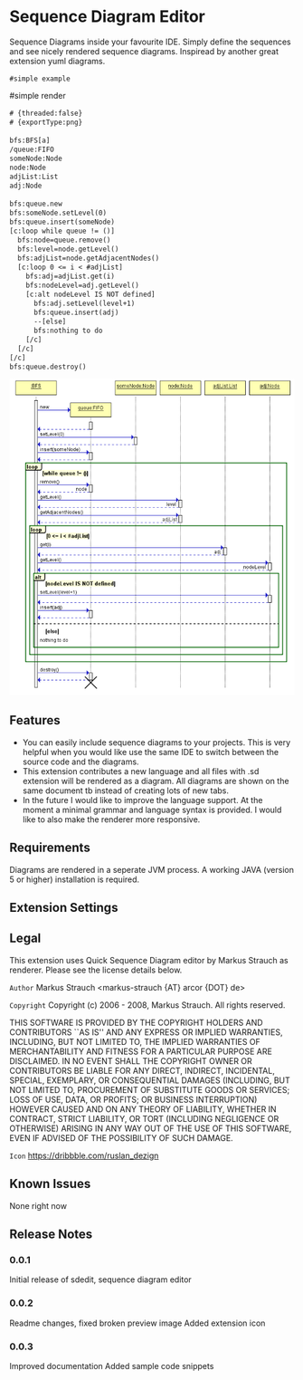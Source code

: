 # Sequence Diagram Editor

Sequence Diagrams inside your favourite IDE. Simply define the sequences and see nicely rendered sequence diagrams. Inspiread by another great extension yuml diagrams.


```
#simple example
```

#simple render



```
# {threaded:false}
# {exportType:png}

bfs:BFS[a]
/queue:FIFO
someNode:Node
node:Node
adjList:List
adj:Node

bfs:queue.new
bfs:someNode.setLevel(0)
bfs:queue.insert(someNode)
[c:loop while queue != ()]
  bfs:node=queue.remove()
  bfs:level=node.getLevel()
  bfs:adjList=node.getAdjacentNodes()
  [c:loop 0 <= i < #adjList]
    bfs:adj=adjList.get(i)
    bfs:nodeLevel=adj.getLevel()
    [c:alt nodeLevel IS NOT defined]
      bfs:adj.setLevel(level+1)
      bfs:queue.insert(adj)
      --[else]
      bfs:nothing to do
    [/c]
  [/c]
[/c]
bfs:queue.destroy()
```

![Rendered diagram](https://github.com/ferdaarikan/vscode-sdedit/raw/master/images/sample.png)


## Features
 * You can easily include sequence diagrams to your projects. This is very helpful when you would like use the same IDE to switch between the source code and the diagrams. 
 * This extension contributes a new language and all files with .sd extension will be rendered as a diagram. All diagrams are shown on the same document tb instead of creating lots of new tabs. 
* In the future I would like to improve the language support. At the moment a minimal grammar and language syntax is provided. I would like to also make the renderer more responsive.

## Requirements

Diagrams are rendered in a seperate JVM process. A working JAVA (version 5 or higher) installation is required. 

## Extension Settings


## Legal
This extension uses Quick Sequence Diagram editor by Markus Strauch as renderer. Please see the license details below.

`Author`
Markus Strauch <markus-strauch {AT} arcor {DOT} de>

`Copyright`
Copyright (c) 2006 - 2008, Markus Strauch. All rights reserved.

THIS SOFTWARE IS PROVIDED BY THE COPYRIGHT HOLDERS AND CONTRIBUTORS ``AS IS'' AND ANY EXPRESS OR IMPLIED WARRANTIES, INCLUDING, BUT NOT LIMITED TO, THE IMPLIED WARRANTIES OF MERCHANTABILITY AND FITNESS FOR A PARTICULAR PURPOSE ARE DISCLAIMED. IN NO EVENT SHALL THE COPYRIGHT OWNER OR CONTRIBUTORS BE LIABLE FOR ANY DIRECT, INDIRECT, INCIDENTAL, SPECIAL, EXEMPLARY, OR CONSEQUENTIAL DAMAGES (INCLUDING, BUT NOT LIMITED TO, PROCUREMENT OF SUBSTITUTE GOODS OR SERVICES; LOSS OF USE, DATA, OR PROFITS; OR BUSINESS INTERRUPTION) HOWEVER CAUSED AND ON ANY THEORY OF LIABILITY, WHETHER IN CONTRACT, STRICT LIABILITY, OR TORT (INCLUDING NEGLIGENCE OR OTHERWISE) ARISING IN ANY WAY OUT OF THE USE OF THIS SOFTWARE, EVEN IF ADVISED OF THE POSSIBILITY OF SUCH DAMAGE.

`Icon`
https://dribbble.com/ruslan_dezign

## Known Issues

None right now

## Release Notes

### 0.0.1

Initial release of sdedit, sequence diagram editor

### 0.0.2

Readme changes, fixed broken preview image
Added extension icon

### 0.0.3

Improved documentation
Added sample code snippets
